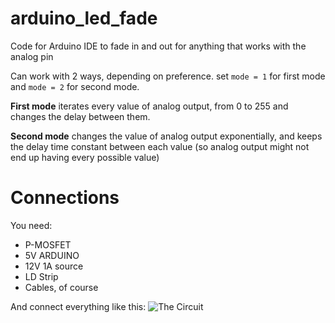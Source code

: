 # arduino_led_fade
Code for Arduino IDE to fade in and out for anything that works with the analog pin

Can work with 2 ways, depending on preference. set `mode = 1` for first mode and `mode = 2` for second mode.

**First mode** iterates every value of analog output, from 0 to 255 and changes the delay between them.

**Second mode** changes the value of analog output exponentially, and keeps the delay time constant between each value (so analog output might not end up having every possible value)

# Connections
You need:
* P-MOSFET
* 5V ARDUINO
* 12V 1A source
* LD Strip
* Cables, of course

And connect everything like this:
![The Circuit](https://image.ibb.co/e5zgpR/circuit.png)
